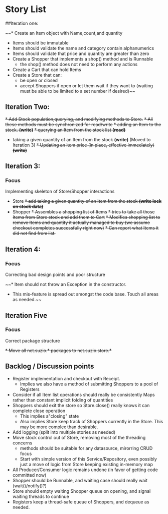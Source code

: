 # Story List
##Iteration one:

~~* Create an Item object with Name,count,and quantity
   * Items should be immutable
   * Items should validate the name and category contain alphanumerics
   * Items should validate that price and quantity are greater than zero
* Create a Shopper that implements a shop() method and is Runnable
   * the shop() method does not need to perform any actions
* Create a Cart that can hold Items
* Create a Store that can:
   * be open or closed
   * accept Shoppers if open or let them wait if they want to (waiting must be able to be limited to a set number if desired)~~
 
## Iteration Two:
~~* Add Stock population,querying, and modifying methods to Store.~~
~~* All these methods must be synchronized for read/write~~
   ~~* adding an Item to the stock. **(write)**~~
   ~~* querying an Item from the stock list **(read)**~~
   * taking a given quantity of an Item from the stock **(write)** (Moved to Iteration 3)
   ~~* Updating an item price (in place, effective immediately) **(write)**~~
   
## Iteration 3:
### Focus

Implementing skeleton of Store/Shopper interactions

* Store
~~* add taking a given quantity of an Item from the stock **(write lock on stock data)**~~
* Shopper
 ~~* Assembles a shopping list of Items~~
 ~~* tries to take all those Items from Store stock and add them to Cart~~
 ~~* Modifies shopping list to remove Items and quantity it actually managed to buy (we assume checkout completes successfully right now)~~
 ~~* Can report what Items it did not find from list.~~
 
## Iteration 4:
### Focus

Correcting bad design points and poor structure

~~* Item should not throw an Exception in the constructor.
   * This mis-feature is spread out smongst the code base.  Touch all areas as needed.~~
   
## Iteration Five
### Focus
 
 Correct package structure
 
 ~~* Move all net.suzio.* packages to net.suzio.store.*~~
 
## Backlog / Discussion points
 * Register implementation and checkout with Receipt.
     * Implies we also have a method of submitting Shoppers to a pool of Registers
 * Consider if all Item list operations should really be consistently Maps rather than constant implicit folding of quantities 
 * Shoppers should exit the store so Store.close() really knows it can complete close operation
    * This implies a"closing" state
    * Also implies Store keep track of Shoppers currently in the Store. This may be more complex than desirable.
 * Add logging (split into multiple stories as needed)
 * Move stock control out of Store, removing most of the threading concerns
    * methods should be suitable for any datasource, mirorring CRUD focus
    * Start with simple version of this Service/Repository, even possibly just a move of logic from Store keeping existing in-memory map
 * All Producer/Consumer logic remains undone (in favor of getting code committed now)
  * Shopper should be Runnable, and waiting case should really wait (wait()/notify()?) 
  * Store should empty waiting Shopper queue on opening, and signal waiting threads to continue
  * Registers keep a thread-safe queue of Shoppers, and dequeue as needed.
  
  
